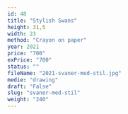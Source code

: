 ```yaml
---
id: 48
title: "Stylish Swans"
height: 31,5
width: 23
method: "Crayon on paper"
year: 2021
price: "700"
exPrice: "700"
status: ""
fileName: "2021-svaner-med-stil.jpg"
medie: "drawing"
draft: "False"
slug: "svaner-med-stil"
weight: "240"
---
```

